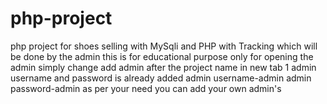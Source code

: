 # php-project
php project for shoes selling with MySqli and PHP with Tracking which will be done by the admin
this is for educational purpose only
for opening the admin simply change add admin after the project name in new tab
1 admin username and password is already added
admin username-admin
admin password-admin
as per your need you can add your own admin's
